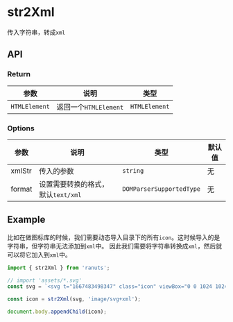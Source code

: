 # str2Xml

传入字符串，转成`xml`

## API

### Return

| 参数          | 说明                  | 类型          |
| ------------- | --------------------- | ------------- |
| `HTMLElement` | 返回一个`HTMLElement` | `HTMLElement` |

### Options

| 参数   | 说明                               | 类型                     | 默认值 |
| ------ | ---------------------------------- | ------------------------ | ------ |
| xmlStr | 传入的参数                         | `string`                 | 无     |
| format | 设置需要转换的格式，默认`text/xml` | `DOMParserSupportedType` | 无     |

## Example

比如在做图标库的时候，我们需要动态导入目录下的所有`icon`。这时候导入的是字符串，但字符串无法添加到`xml`中。
因此我们需要将字符串转换成`xml`，然后就可以将它加入到`xml`中。

```js
import { str2Xml } from 'ranuts';

// import 'assets/*.svg'
const svg = `<svg t="1667483498347" class="icon" viewBox="0 0 1024 1024" version="1.1" xmlns="http://www.w3.org/2000/svg" p-id="8544" width="200" height="200"><path d="M858.5 763.6c-18.9-44.8-46.1-85-80.6-119.5-34.5-34.5-74.7-61.6-119.5-80.6-0.4-0.2-0.8-0.3-1.2-0.5C719.5 518 760 444.7 760 362c0-137-111-248-248-248S264 225 264 362c0 82.7 40.5 156 102.8 201.1-0.4 0.2-0.8 0.3-1.2 0.5-44.8 18.9-85 46-119.5 80.6-34.5 34.5-61.6 74.7-80.6 119.5C146.9 807.5 137 854 136 901.8c-0.1 4.5 3.5 8.2 8 8.2h60c4.4 0 7.9-3.5 8-7.8 2-77.2 33-149.5 87.8-204.3 56.7-56.7 132-87.9 212.2-87.9s155.5 31.2 212.2 87.9C779 752.7 810 825 812 902.2c0.1 4.4 3.6 7.8 8 7.8h60c4.5 0 8.1-3.7 8-8.2-1-47.8-10.9-94.3-29.5-138.2zM512 534c-45.9 0-89.1-17.9-121.6-50.4S340 407.9 340 362c0-45.9 17.9-89.1 50.4-121.6S466.1 190 512 190s89.1 17.9 121.6 50.4S684 316.1 684 362c0 45.9-17.9 89.1-50.4 121.6S557.9 534 512 534z" p-id="8545"></path></svg>`;

const icon = str2Xml(svg, 'image/svg+xml');

document.body.appendChild(icon);
```
